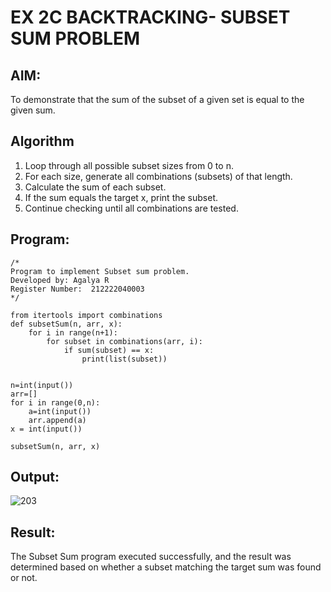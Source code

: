 # EX 2C BACKTRACKING- SUBSET SUM PROBLEM
## AIM:
To demonstrate that the sum of the subset of a given set is equal to the given sum.


## Algorithm
1. Loop through all possible subset sizes from 0 to n.
2. For each size, generate all combinations (subsets) of that length.
3. Calculate the sum of each subset.
4. If the sum equals the target x, print the subset.
5. Continue checking until all combinations are tested.


## Program:
```
/*
Program to implement Subset sum problem.
Developed by: Agalya R 
Register Number:  212222040003
*/
```
```
from itertools import combinations
def subsetSum(n, arr, x):
	for i in range(n+1):
		for subset in combinations(arr, i):
			if sum(subset) == x:
				print(list(subset))


n=int(input())
arr=[]
for i in range(0,n):
    a=int(input())
    arr.append(a)
x = int(input())

subsetSum(n, arr, x)
```


## Output:
![203](https://github.com/user-attachments/assets/d38b5f53-a2a0-4623-a231-2008d6272f62)



## Result:
The Subset Sum program executed successfully, and the result was determined based on whether a subset matching the target sum was found or not.
